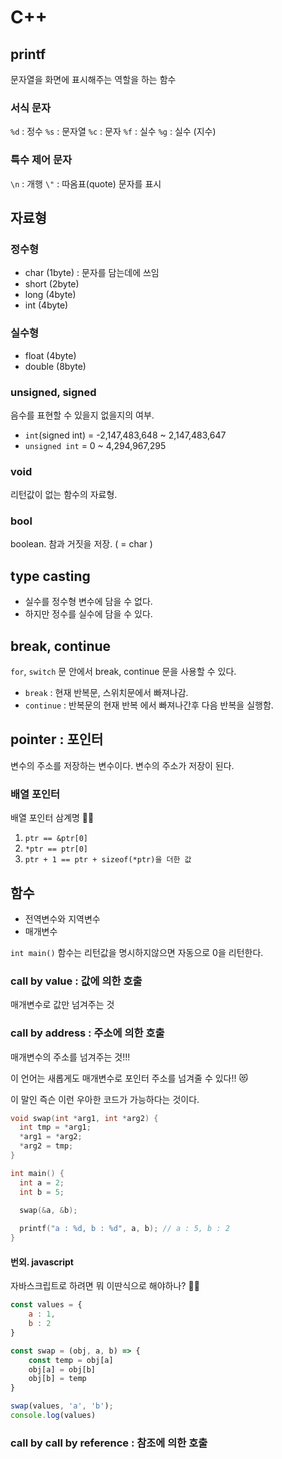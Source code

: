 # C++ 

## printf

문자열을 화면에 표시해주는 역할을 하는 함수

### 서식 문자

`%d` : 정수
`%s` : 문자열
`%c` : 문자
`%f` : 실수
`%g` : 실수 (지수)

### 특수 제어 문자

`\n` : 개행
`\"` : 따옴표(quote) 문자를 표시

## 자료형

### 정수형

* char (1byte) : 문자를 담는데에 쓰임
* short (2byte)
* long (4byte)
* int (4byte)

### 실수형

* float (4byte)
* double (8byte)

### unsigned, signed

음수를 표현할 수 있을지 없을지의 여부.

* `int`(signed int) = -2,147,483,648 ~ 2,147,483,647
* `unsigned int` = 0 ~ 4,294,967,295

### void

리턴값이 없는 함수의 자료형.

### bool

boolean. 참과 거짓을 저장. ( = char )

## type casting

* 실수를 정수형 변수에 담을 수 없다.
* 하지만 정수를 실수에 담을 수 있다. 

## break, continue

`for`, `switch` 문 안에서 break, continue 문을 사용할 수 있다.

* `break` : 현재 반복문, 스위치문에서 빠져나감.
* `continue` : 반복문의 현재 반복 에서 빠져나간후 다음 반복을 실행함.

## pointer : 포인터

변수의 주소를 저장하는 변수이다. 변수의 주소가 저장이 된다.

### 배열 포인터

배열 포인터 삼계명 👩‍⚖️

1. `ptr == &ptr[0]`
2. `*ptr == ptr[0]`
3. `ptr + 1 == ptr + sizeof(*ptr)을 더한 값`


## 함수

* 전역변수와 지역변수
* 매개변수

`int main()` 함수는 리턴값을 명시하지않으면 자동으로 0을 리턴한다.

### call by value : 값에 의한 호출

매개변수로 값만 넘겨주는 것

### call by address : 주소에 의한 호출

매개변수의 주소를 넘겨주는 것!!!

이 언어는 새롭게도 매개변수로 포인터 주소를 넘겨줄 수 있다!! 😻

이 말인 즉슨 이런 우아한 코드가 가능하다는 것이다.

``` cpp
void swap(int *arg1, int *arg2) {
  int tmp = *arg1;
  *arg1 = *arg2;
  *arg2 = tmp;
}

int main() {
  int a = 2;
  int b = 5;
  
  swap(&a, &b);

  printf("a : %d, b : %d", a, b); // a : 5, b : 2
}
```


#### 번외. javascript

자바스크립트로 하려면 뭐 이딴식으로 해야하나? 🤦‍♀️

``` javascript
const values = {
    a : 1,
    b : 2
}

const swap = (obj, a, b) => {
    const temp = obj[a]
    obj[a] = obj[b]
    obj[b] = temp
}

swap(values, 'a', 'b');
console.log(values)
```

### call by call by reference : 참조에 의한 호출